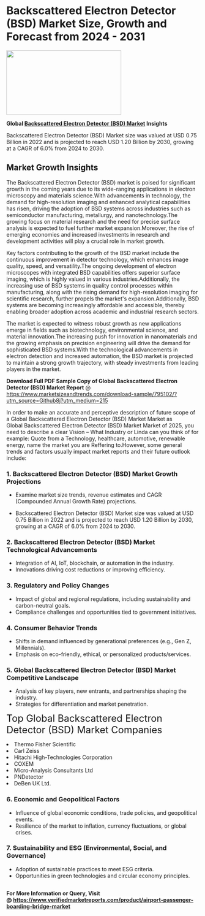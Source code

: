 <H1>Backscattered Electron Detector (BSD) Market Size, Growth and Forecast from 2024 - 2031</H1><img class="aligncenter size-medium wp-image-584254" src="https://thirdeyenews.in/wp-content/uploads/2024/09/Global-Market-Research-300x168.jpeg" alt="" width="300" height="168" /><p><strong>Global&nbsp;<a href="https://www.marketsizeandtrends.com/download-sample/795102/?utm_source=Github8j?utm_medium=215">Backscattered Electron Detector (BSD) Market</a> Insights</strong></p><p>Backscattered Electron Detector (BSD) Market size was valued at USD 0.75 Billion in 2022 and is projected to reach USD 1.20 Billion by 2030, growing at a CAGR of 6.0% from 2024 to 2030.</p><p><h2>Market Growth Insights</h2> <p>The Backscattered Electron Detector (BSD) market is poised for significant growth in the coming years due to its wide-ranging applications in electron microscopy and materials science.With advancements in technology, the demand for high-resolution imaging and enhanced analytical capabilities has risen, driving the adoption of BSD systems across industries such as semiconductor manufacturing, metallurgy, and nanotechnology.The growing focus on material research and the need for precise surface analysis is expected to fuel further market expansion.Moreover, the rise of emerging economies and increased investments in research and development activities will play a crucial role in market growth.</p> <p>Key factors contributing to the growth of the BSD market include the continuous improvement in detector technology, which enhances image quality, speed, and versatility.The ongoing development of electron microscopes with integrated BSD capabilities offers superior surface imaging, which is highly valued in various industries.Additionally, the increasing use of BSD systems in quality control processes within manufacturing, along with the rising demand for high-resolution imaging for scientific research, further propels the market's expansion.Additionally, BSD systems are becoming increasingly affordable and accessible, thereby enabling broader adoption across academic and industrial research sectors.</p> <p>The market is expected to witness robust growth as new applications emerge in fields such as biotechnology, environmental science, and material innovation.The increasing push for innovation in nanomaterials and the growing emphasis on precision engineering will drive the demand for sophisticated BSD systems.With the technological advancements in electron detection and increased automation, the BSD market is projected to maintain a strong growth trajectory, with steady investments from leading players in the market.</p> <p><span class=""><strong>Download Full PDF Sample Copy of Global Backscattered Electron Detector (BSD) Market Report</strong> @ <a href="https://www.marketsizeandtrends.com/download-sample/795102/?utm_source=Github8j?utm_medium=215" target="_blank">https://www.marketsizeandtrends.com/download-sample/795102/?utm_source=Github8j?utm_medium=215</a></span></p><p>In order to make an accurate and perceptive description of future scope of a Global&nbsp;Backscattered Electron Detector (BSD) Market Market as Global&nbsp;Backscattered Electron Detector (BSD) Market Market of 2025, you need to describe a clear Vision &ndash; What Industry or Linda can you think of for example: Quote from a Technology, healthcare, automotive, renewable energy, name the market you are Reffering to.However, some general trends and factors usually impact market reports and their future outlook include:</p><h3>1.&nbsp;<strong>Backscattered Electron Detector (BSD) Market Growth Projections</strong></h3><ul><li>Examine market size trends, revenue estimates and CAGR (Compounded Annual Growth Rate) projections.</li><li><p>Backscattered Electron Detector (BSD) Market size was valued at USD 0.75 Billion in 2022 and is projected to reach USD 1.20 Billion by 2030, growing at a CAGR of 6.0% from 2024 to 2030.</p></li></ul><h3>2.&nbsp;<strong>Backscattered Electron Detector (BSD) Market Technological Advancements</strong></h3><ul><li>Integration of AI, IoT, blockchain, or automation in the industry.</li><li>Innovations driving cost reductions or improving efficiency.</li></ul><h3>3.&nbsp;<strong>Regulatory and Policy Changes</strong></h3><ul><li>Impact of global and regional regulations, including sustainability and carbon-neutral goals.</li><li>Compliance challenges and opportunities tied to government initiatives.</li></ul><h3>4.&nbsp;<strong>Consumer Behavior Trends</strong></h3><ul><li>Shifts in demand influenced by generational preferences (e.g., Gen Z, Millennials).</li><li>Emphasis on eco-friendly, ethical, or personalized products/services.</li></ul><h3>5.&nbsp;<strong>Global Backscattered Electron Detector (BSD) Market Competitive Landscape</strong></h3><ul><li>Analysis of key players, new entrants, and partnerships shaping the industry.</li><li>Strategies for differentiation and market penetration.</li></ul><p data-pm-slice="1 1 []"><span style="color: inherit; font-family: inherit; font-size: 25px;">Top Global Backscattered Electron Detector (BSD) Market Companies</span></p><div class="" data-test-id=""><p><li>Thermo Fisher Scientific</li><li> Carl Zeiss</li><li> Hitachi High-Technologies Corporation</li><li> COXEM</li><li> Micro-Analysis Consultants Ltd</li><li> PNDetector</li><li> DeBen UK Ltd.</li></p></div><h3>6.&nbsp;<strong>Economic and Geopolitical Factors</strong></h3><ul><li>Influence of global economic conditions, trade policies, and geopolitical events.</li><li>Resilience of the market to inflation, currency fluctuations, or global crises.</li></ul><h3>7.&nbsp;<strong>Sustainability and ESG (Environmental, Social, and Governance)</strong></h3><ul><li>Adoption of sustainable practices to meet ESG criteria.</li><li>Opportunities in green technologies and circular economy principles.</li></ul><h2><strong style="font-size: 14px;">For More Information or Query, Visit @&nbsp;</strong><a style="background-color: #ffffff; font-size: 14px;" href="https://www.marketsizeandtrends.com/report/backscattered-electron-detector-bsd-market/" target="_blank">https://www.verifiedmarketreports.com/product/airport-passenger-boarding-bridge-market</a></h2>